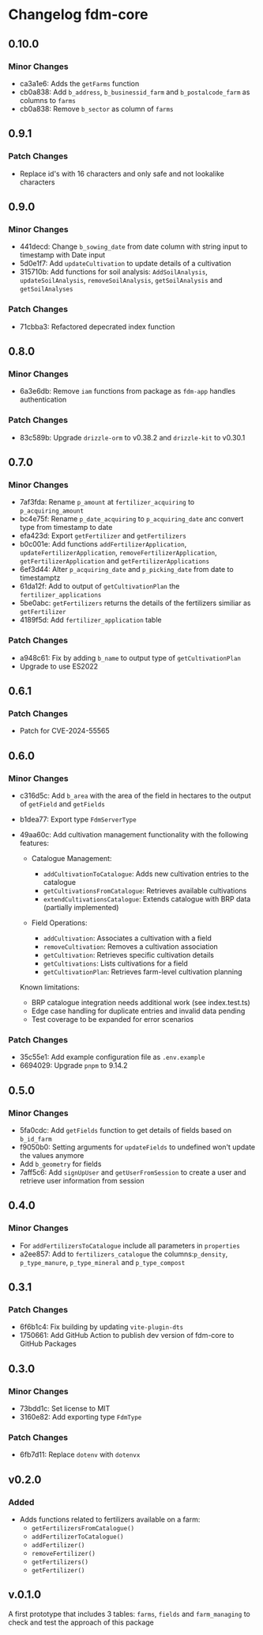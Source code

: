 # Changelog fdm-core

## 0.10.0

### Minor Changes

- ca3a1e6: Adds the `getFarms` function
- cb0a838: Add `b_address`, `b_businessid_farm` and `b_postalcode_farm` as columns to `farms`
- cb0a838: Remove `b_sector` as column of `farms`

## 0.9.1

### Patch Changes

- Replace id's with 16 characters and only safe and not lookalike characters

## 0.9.0

### Minor Changes

- 441decd: Change `b_sowing_date` from date column with string input to timestamp with Date input
- 5d0e1f7: Add `updateCultivation` to update details of a cultivation
- 315710b: Add functions for soil analysis: `AddSoilAnalysis`, `updateSoilAnalysis`, `removeSoilAnalysis`, `getSoilAnalysis` and `getSoilAnalyses`

### Patch Changes

- 71cbba3: Refactored depecrated index function

## 0.8.0

### Minor Changes

- 6a3e6db: Remove `iam` functions from package as `fdm-app` handles authentication

### Patch Changes

- 83c589b: Upgrade `drizzle-orm` to v0.38.2 and `drizzle-kit` to v0.30.1

## 0.7.0

### Minor Changes

- 7af3fda: Rename `p_amount` at `fertilizer_acquiring` to `p_acquiring_amount`
- bc4e75f: Rename `p_date_acquiring` to `p_acquiring_date` anc convert type from timestamp to date
- efa423d: Export `getFertilizer` and `getFertilizers`
- b0c001e: Add functions `addFertilizerApplication`, `updateFertilizerApplication`, `removeFertilizerApplication`, `getFertilizerApplication` and `getFertilizerApplications`
- 6ef3d44: Alter `p_acquiring_date` and `p_picking_date` from date to timestamptz
- 61da12f: Add to output of `getCultivationPlan` the `fertilizer_applications`
- 5be0abc: `getFertilizers` returns the details of the fertilizers similiar as `getFertilizer`
- 4189f5d: Add `fertilizer_application` table

### Patch Changes

- a948c61: Fix by adding `b_name` to output type of `getCultivationPlan`
- Upgrade to use ES2022

## 0.6.1

### Patch Changes

- Patch for CVE-2024-55565

## 0.6.0

### Minor Changes

- c316d5c: Add `b_area` with the area of the field in hectares to the output of `getField` and `getFields`
- b1dea77: Export type `FdmServerType`
- 49aa60c: Add cultivation management functionality with the following features:

  - Catalogue Management:

    - `addCultivationToCatalogue`: Adds new cultivation entries to the catalogue
    - `getCultivationsFromCatalogue`: Retrieves available cultivations
    - `extendCultivationsCatalogue`: Extends catalogue with BRP data (partially implemented)

  - Field Operations:
    - `addCultivation`: Associates a cultivation with a field
    - `removeCultivation`: Removes a cultivation association
    - `getCultivation`: Retrieves specific cultivation details
    - `getCultivations`: Lists cultivations for a field
    - `getCultivationPlan`: Retrieves farm-level cultivation planning

  Known limitations:

  - BRP catalogue integration needs additional work (see index.test.ts)
  - Edge case handling for duplicate entries and invalid data pending
  - Test coverage to be expanded for error scenarios

### Patch Changes

- 35c55e1: Add example configuration file as `.env.example`
- 6694029: Upgrade `pnpm` to 9.14.2

## 0.5.0

### Minor Changes

- 5fa0cdc: Add `getFields` function to get details of fields based on `b_id_farm`
- f9050b0: Setting arguments for `updateFields` to undefined won't update the values anymore
- Add `b_geometry` for fields
- 7aff5c6: Add `signUpUser` and `getUserFromSession` to create a user and retrieve user information from session

## 0.4.0

### Minor Changes

- For `addFertilizersToCatalogue` include all parameters in `properties`
- a2ee857: Add to `fertilizers_catalogue` the columns:`p_density`, `p_type_manure`, `p_type_mineral` and `p_type_compost`

## 0.3.1

### Patch Changes

- 6f6b1c4: Fix building by updating `vite-plugin-dts`
- 1750661: Add GitHub Action to publish dev version of fdm-core to GitHub Packages

## 0.3.0

### Minor Changes

- 73bdd1c: Set license to MIT
- 3160e82: Add exporting type `FdmType`

### Patch Changes

- 6fb7d11: Replace `dotenv` with `dotenvx`

## v0.2.0

### Added

- Adds functions related to fertilizers available on a farm:
  - `getFertilizersFromCatalogue()`
  - `addFertilizerToCatalogue()`
  - `addFertilizer()`
  - `removeFertilizer()`
  - `getFertilizers()`
  - `getFertilizer()`

## v.0.1.0

A first prototype that includes 3 tables: `farms`, `fields` and `farm_managing` to check and test the approach of this package
